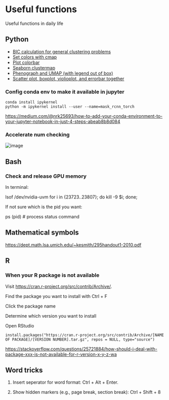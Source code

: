 # Useful functions
Useful functions in daily life

## Python
* [BIC calculation for general clustering problems](https://github.com/sdw95927/useful_functions/blob/main/BIC_calculation_for_general_clustering.py)
* [Set colors with cmap](https://github.com/sdw95927/useful_functions/blob/main/set_colors_cmap.py)
* [Plot colorbar](https://github.com/sdw95927/useful_functions/blob/main/plot_colorbar.py)
* [Seaborn clustermap](https://github.com/sdw95927/useful_functions/blob/main/sns_clustermap.py)
* [Phenograph and UMAP (with legend out of box)](https://github.com/sdw95927/useful_functions/blob/main/phenograph.py)
* [Scatter plot, boxplot, violioplot, and errorbar together](https://github.com/sdw95927/useful_functions/blob/main/scatterplot_with_boxplot.py)

### Config conda env to make it available in jupyter
```
conda install ipykernel
python -m ipykernel install --user --name=mask_rcnn_torch
```
https://medium.com/@nrk25693/how-to-add-your-conda-environment-to-your-jupyter-notebook-in-just-4-steps-abeab8b8d084

### Accelerate num checking
![image](https://user-images.githubusercontent.com/16247996/224452772-f365b577-e563-49a6-bf7f-57b6d8945996.png)

## Bash

### Check and release GPU memory

In terminal:

lsof /dev/nvidia-uvm
for i in {23723..23807}; do kill -9 $i; done;

If not sure which is the pid you want:

ps (pid)  # process status command

## Mathematical symbols
https://dept.math.lsa.umich.edu/~kesmith/295handout1-2010.pdf

## R

### When your R package is not available

Visit https://cran.r-project.org/src/contrib/Archive/.

Find the package you want to install with Ctrl + F

Click the package name

Determine which version you want to install

Open RStudio

```
install.packages("https://cran.r-project.org/src/contrib/Archive/[NAME OF PACKAGE]/[VERSION NUMBER].tar.gz", repos = NULL, type="source")
```

https://stackoverflow.com/questions/25721884/how-should-i-deal-with-package-xxx-is-not-available-for-r-version-x-y-z-wa

## Word tricks

1) Insert seperator for word format: Ctrl + Alt + Enter.

2) Show hidden markers (e.g., page break, section break): Ctrl + Shift + 8
